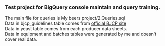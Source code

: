 ### Test project for BigQuery console maintain and query training.  
The main file for queries is My beers project/2.Queries.sql  
Data in bjcp_guidelines table comes from [official BJCP site](https://www.bjcp.org/bjcp-style-guidelines/)  
Data in yeast table comes from each producer data sheets.  
Data in equipment and batches tables were generated by me and doesn't cover real data. 
